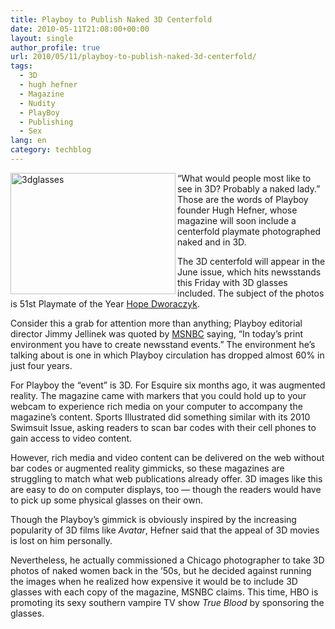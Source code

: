 ```yaml
---
title: Playboy to Publish Naked 3D Centerfold
date: 2010-05-11T21:08:00+00:00
layout: single
author_profile: true
url: 2010/05/11/playboy-to-publish-naked-3d-centerfold/
tags:
  - 3D
  - hugh hefner
  - Magazine
  - Nudity
  - PlayBoy
  - Publishing
  - Sex
lang: en
category: techblog
---
```

[<img title="3dglasses" border="0" alt="3dglasses" align="left" src="http://lh5.ggpht.com/_vaUVXcmC3OI/S-nARMRnA0I/AAAAAAAACL8/NphAlGPuxcs/3dglasses_thumb%5B1%5D.jpg?imgmax=800" width="264" height="194" />](http://lh4.ggpht.com/_vaUVXcmC3OI/S-nAO5WXu8I/AAAAAAAACL4/Myi2AqvJRV8/s1600-h/3dglasses%5B3%5D.jpg) “What would people most like to see in 3D? Probably a naked lady.” Those are the words of Playboy founder Hugh Hefner, whose magazine will soon include a centerfold playmate photographed naked and in 3D. 

The 3D centerfold will appear in the June issue, which hits newsstands this Friday with 3D glasses included. The subject of the photos is 51st Playmate of the Year [Hope Dworaczyk](http://en.wikipedia.org/wiki/Hope_Dworaczyk). 

Consider this a grab for attention more than anything; Playboy editorial director Jimmy Jellinek was quoted by [MSNBC](http://today.msnbc.msn.com/id/37081730/ns/today-entertainment/) saying, “In today’s print environment you have to create newsstand events.” The environment he’s talking about is one in which Playboy circulation has dropped almost 60% in just four years. 

For Playboy the “event” is 3D. For Esquire six months ago, it was augmented reality. The magazine came with markers that you could hold up to your webcam to experience rich media on your computer to accompany the magazine’s content. Sports Illustrated did something similar with its 2010 Swimsuit Issue, asking readers to scan bar codes with their cell phones to gain access to video content. 

However, rich media and video content can be delivered on the web without bar codes or augmented reality gimmicks, so these magazines are struggling to match what web publications already offer. 3D images like this are easy to do on computer displays, too — though the readers would have to pick up some physical glasses on their own. 

Though the Playboy’s gimmick is obviously inspired by the increasing popularity of 3D films like _Avatar_, Hefner said that the appeal of 3D movies is lost on him personally. 

Nevertheless, he actually commissioned a Chicago photographer to take 3D photos of naked women back in the ’50s, but he decided against running the images when he realized how expensive it would be to include 3D glasses with each copy of the magazine, MSNBC claims. This time, HBO is promoting its sexy southern vampire TV show _True Blood_ by sponsoring the glasses.